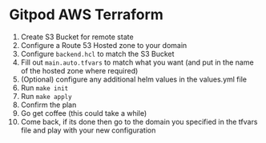 # Gitpod AWS Terraform

1. Create S3 Bucket for remote state
2. Configure a Route 53 Hosted zone to your domain
3. Configure `backend.hcl` to match the S3 Bucket
4. Fill out `main.auto.tfvars` to match what you want (and put in the name of the hosted zone where required)
5. (Optional) configure any additional helm values in the values.yml file
6. Run `make init`
7. Run `make apply`
8. Confirm the plan
9. Go get coffee (this could take a while)
10. Come back, if its done then go to the domain you specified in the tfvars file and play with your new configuration
